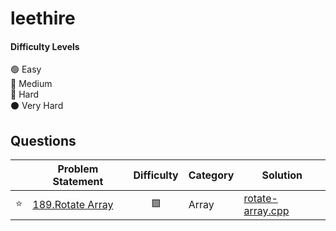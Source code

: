 # leethire



#### Difficulty Levels

🟢 Easy  
🔵 Medium  
🔴 Hard  
⚫️ Very Hard

## Questions


|  | Problem Statement | Difficulty | Category | Solution |
| :------: | ----------------- | :--------: | -------- |-------|
| :star: | [189.Rotate Array](https://leetcode.com/problems/rotate-array/) | 🟩 | Array | [rotate-array.cpp](https://github.com/iamay/leethire/rotate-array.cpp) |
